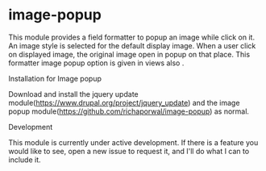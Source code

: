 # image-popup

This module provides a field formatter to popup an image while click on it. An image style is selected for the default display image. When a user click on displayed image, the original image open in popup on that place. This formatter image popup option is given in views also . 

Installation for Image popup

Download and install the jquery update module(https://www.drupal.org/project/jquery_update) and the image popup module(https://github.com/richaporwal/image-popup) as normal.


Development

This module is currently under active development. If there is a feature you would like to see, open a new issue to request it, and I'll do what I can to include it.



